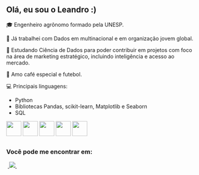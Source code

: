 ## Olá, eu sou o Leandro :)

🎓 Engenheiro agrônomo formado pela UNESP.

🔭 Já trabalhei com Dados em multinacional e em organização jovem global.

🌱 Estudando Ciência de Dados para poder contribuir em projetos com foco na área de marketing estratégico, incluindo inteligência e acesso ao mercado.

💬 Amo café especial e futebol.

💻 Principais linguagens:
- Python
- Bibliotecas Pandas, scikit-learn, Matplotlib e Seaborn
- SQL
  
<div display ="inline">
  <img src="https://cdn.jsdelivr.net/gh/devicons/devicon@latest/icons/python/python-original.svg" width="40" height="40" />
  <img src="https://cdn.jsdelivr.net/gh/devicons/devicon@latest/icons/pandas/pandas-original.svg" width="40" height="40" />
  <img src="https://cdn.jsdelivr.net/gh/devicons/devicon@latest/icons/scikitlearn/scikitlearn-original.svg" width="40" height="40" />        
  <img src="https://cdn.jsdelivr.net/gh/devicons/devicon@latest/icons/matplotlib/matplotlib-original-wordmark.svg" width="40" height="40" />
  <img src="https://cdn.jsdelivr.net/gh/devicons/devicon@latest/icons/azuresqldatabase/azuresqldatabase-original.svg" width="40" height="40" />               
</div>

##
### Você pode me encontrar em:

&nbsp;<a href="https://br.linkedin.com/in/leandroboteon">
  <img src="https://img.shields.io/badge/linkedin-%230077B5.svg?style=for-the-badge&logo=linkedin&logoColor=white">
</a>&nbsp;
